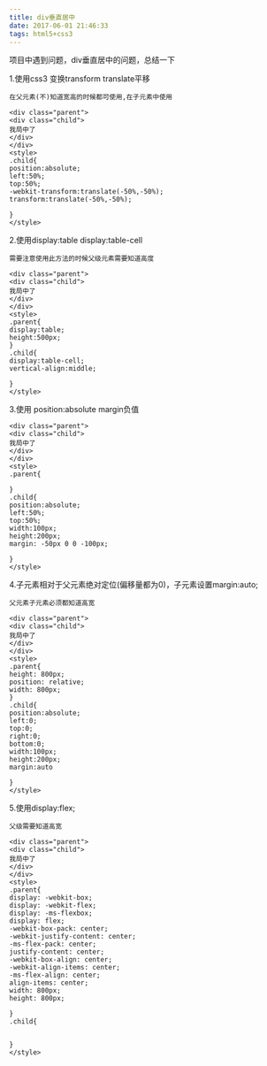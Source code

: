 ```yaml
---
title: div垂直居中
date: 2017-06-01 21:46:33
tags: html5+css3
---
```


项目中遇到问题，div垂直居中的问题，总结一下

<!-- more -->

1.使用css3 变换transform translate平移

`在父元素(不)知道宽高的时候都可使用,在子元素中使用`

```
<div class="parent">
<div class="child">
我局中了
</div>
</div>
<style>
.child{
position:absolute;
left:50%;
top:50%;
-webkit-transform:translate(-50%,-50%);
transform:translate(-50%,-50%);

}
</style>
```

2.使用display:table display:table-cell

`需要注意使用此方法的时候父级元素需要知道高度`

```
<div class="parent">
<div class="child">
我局中了
</div>
</div>
<style>
.parent{
display:table;
height:500px;
}
.child{
display:table-cell;
vertical-align:middle;

}
</style>
```

3.使用 position:absolute  margin负值



```
<div class="parent">
<div class="child">
我局中了
</div>
</div>
<style>
.parent{

}
.child{
position:absolute;
left:50%;
top:50%;
width:100px;
height:200px;
margin: -50px 0 0 -100px;

}
</style>
```

4.子元素相对于父元素绝对定位(偏移量都为0)，子元素设置margin:auto;

`父元素子元素必须都知道高宽`

```
<div class="parent">
<div class="child">
我局中了
</div>
</div>
<style>
.parent{
height: 800px;
position: relative;
width: 800px;
}
.child{
position:absolute;
left:0;
top:0;
right:0;
bottom:0;
width:100px;
height:200px;
margin:auto

}
</style>
```

5.使用display:flex;

`父级需要知道高宽`

```
<div class="parent">
<div class="child">
我局中了
</div>
</div>
<style>
.parent{
display: -webkit-box;
display: -webkit-flex;
display: -ms-flexbox;
display: flex;
-webkit-box-pack: center;
-webkit-justify-content: center;
-ms-flex-pack: center;
justify-content: center;
-webkit-box-align: center;
-webkit-align-items: center;
-ms-flex-align: center;
align-items: center;
width: 800px;
height: 800px;

}
.child{


}
</style>
```



